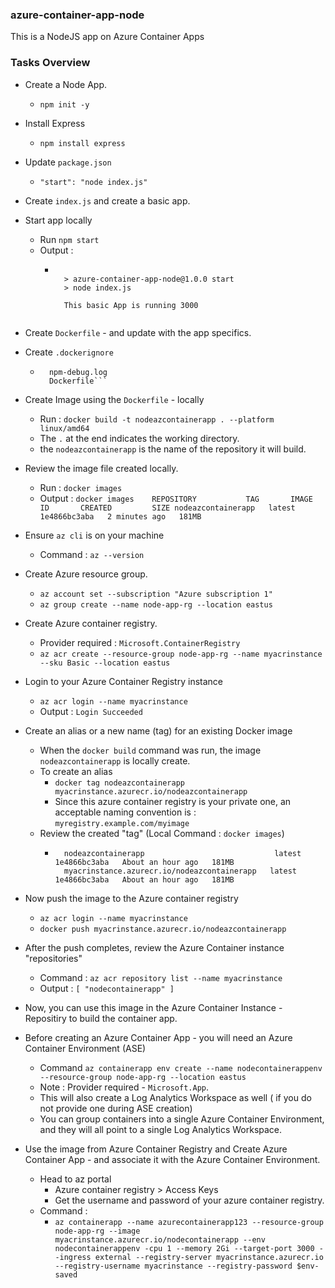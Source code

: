 ### azure-container-app-node
This is a NodeJS app on Azure Container Apps

### Tasks Overview
- Create a Node App.
    - `npm init -y`
- Install Express
    - `npm install express`
- Update `package.json`
    - `"start": "node index.js"`
- Create `index.js` and create a basic app. 
- Start app locally 
    - Run `npm start`
    - Output :
        - ```npm start

            > azure-container-app-node@1.0.0 start
            > node index.js

            This basic App is running 3000
        ```
- Create `Dockerfile` - and update with the app specifics. 
- Create `.dockerignore` 
    - ```node_modules
        npm-debug.log
        Dockerfile```
- Create Image using the `Dockerfile` - locally
    - Run : `docker build -t nodeazcontainerapp . --platform linux/amd64` 
    - The ` . ` at the end indicates the working directory. 
    - the `nodeazcontainerapp` is the name of the repository it will build. 

- Review the image file created locally.
    - Run : `docker images`
    - Output : ```docker images   
                REPOSITORY           TAG       IMAGE ID       CREATED         SIZE
                nodeazcontainerapp   latest    1e4866bc3aba   2 minutes ago   181MB
              ```
- Ensure `az cli` is on your machine
    - Command : `az --version`
- Create Azure resource group.
    - `az account set --subscription "Azure subscription 1"`
    -  `az group create --name node-app-rg --location eastus`
- Create Azure container registry. 
    - Provider required : `Microsoft.ContainerRegistry`
    - `az acr create --resource-group node-app-rg --name myacrinstance --sku Basic --location eastus`

- Login to your Azure Container Registry instance 
    - `az acr login --name myacrinstance`
    - Output : `Login Succeeded` 

- Create an alias or a new name (tag) for an existing Docker image
    - When the `docker build` command was run, the image `nodeazcontainerapp` is locally create. 
    - To create an alias 
        - `docker tag nodeazcontainerapp myacrinstance.azurecr.io/nodeazcontainerapp`
        - Since this azure container registry is your private one, an acceptable naming convention is : `myregistry.example.com/myimage`
    - Review the created "tag" (Local Command : `docker images`)
        - ```REPOSITORY                                     TAG       IMAGE ID       CREATED             SIZE
            nodeazcontainerapp                             latest    1e4866bc3aba   About an hour ago   181MB
            myacrinstance.azurecr.io/nodeazcontainerapp   latest    1e4866bc3aba   About an hour ago   181MB
          ```
- Now push the image to the Azure container registry
    - `az acr login --name myacrinstance`
    - `docker push myacrinstance.azurecr.io/nodeazcontainerapp`
- After the push completes, review the Azure Container instance "repositories"
    - Command : `az acr repository list --name myacrinstance`
    - Output : `[ "nodecontainerapp" ]`
- Now, you can use this image in the Azure Container Instance - Repositiry to build the container app. 
- Before creating an Azure Container App - you will need an Azure Container Environment (ASE)
    - Command `az containerapp env create --name nodecontainerappenv --resource-group node-app-rg --location eastus`
    - Note : Provider required - `Microsoft.App`.
    - This will also create a Log Analytics Workspace as well ( if you do not provide one during ASE creation)
    - You can group containers into a single Azure Container Environment, and they will all point to a single Log Analytics Workspace. 
- Use the image from Azure Container Registry and Create Azure Container App - and associate it with the Azure Container Environment. 
    - Head to az portal 
        - Azure container registry > Access Keys
        - Get the username and password of your azure container registry. 
    - Command : 
        - `az containerapp --name azurecontainerapp123 --resource-group node-app-rg --image myacrinstance.azurecr.io/nodecontainerapp --env nodecontainerappenv -cpu 1 --memory 2Gi --target-port 3000 --ingress external --registry-server myacrinstance.azurecr.io --registry-username myacrinstance --registry-password $env-saved`
